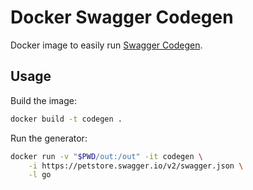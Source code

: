 # Docker Swagger Codegen

Docker image to easily run [Swagger Codegen](https://swagger.io/tools/swagger-codegen/).

## Usage

Build the image:

```bash
docker build -t codegen .
```

Run the generator:

```bash
docker run -v "$PWD/out:/out" -it codegen \
    -i https://petstore.swagger.io/v2/swagger.json \
    -l go
```
